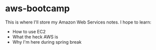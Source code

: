 # aws-bootcamp
This is where I'll store my Amazon Web Services notes.
I hope to learn:
* How to use EC2
* What the heck AWS is
* Why I'm here during spring break
